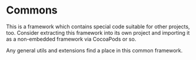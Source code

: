 #  Commons

This is a framework which contains special code suitable for other projects, too.
Consider extracting this framework into its own project and importing it as a non-embedded framework via CocoaPods or so. 

Any general utils and extensions find a place in this common framework.

